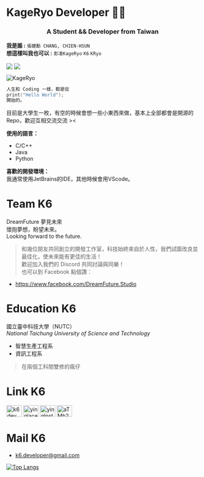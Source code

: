 # KageRyo Developer 👨‍💻
<h3 align="center">A Student && Developer from Taiwan</h3>  

**我是誰 :**
`張健勳 CHANG, CHIEN-HSUN`   
**想這樣叫我也可以 :**
`影凌KageRyo` `K6` `KRyo`  
  
<div align="left">
 <a href="https://paypal.me/15LIVETW" target="_blank" style="display: inline-block;">
                <img
                    src="https://img.shields.io/badge/Donate-PayPal-blue.svg?style=flat-square&logo=paypal" 
                    align="center"
                /></a>
  <img src="https://komarev.com/ghpvc/?username=KageRyo&&style=flat-square" align="center" />
</div>
  
![KageRyo](https://cdn.discordapp.com/attachments/845198439109492747/1025400418454483024/KageRyo.png)
  
```c
人生和 Coding 一樣，都是從
print("Hello World");
開始的。
```
目前是大學生一枚，有空的時候會想一些小東西來做，基本上全部都會是開源的Repo，歡迎互相交流交流 ><  
  
**使用的語言：**
+ C/C++
+ Java
+ Python  
    
**喜歡的開發環境：**  
我通常使用JetBrains的IDE，其他時候會用VScode。  

Team K6
===
DreamFuture 夢見未來  
懷抱夢想，盼望未來。  
Looking forward to the future.  
  
> 和幾位朋友共同創立的開發工作室，科技始終來自於人性，我們試圖改良並最佳化，使未來能有更佳的生活！  
> 歡迎加入我們的 Discord 共同討論與同樂！  
> 也可以到 Facebook 點個讚：
+ https://www.facebook.com/DreamFuture.Studio

Education K6
=== 
國立臺中科技大學（NUTC）  
*National Taichung University of Science and Technology*  
+ 智慧生產工程系  
+ 資訊工程系  
> 在兩個工科間雙修的瘋仔

Link K6
===
<p align="left">
<a href="https://twitter.com/k6dev" target="blank"><img align="center" src="https://raw.githubusercontent.com/rahuldkjain/github-profile-readme-generator/master/src/images/icons/Social/twitter.svg" alt="k6dev" height="30" width="40" /></a>
<a href="https://fb.com/yinglaceook" target="blank"><img align="center" src="https://raw.githubusercontent.com/rahuldkjain/github-profile-readme-generator/master/src/images/icons/Social/facebook.svg" alt="yinglaceook" height="30" width="40" /></a>
<a href="https://instagram.com/yinglnstagram_" target="blank"><img align="center" src="https://raw.githubusercontent.com/rahuldkjain/github-profile-readme-generator/master/src/images/icons/Social/instagram.svg" alt="yinglnstagram_" height="30" width="40" /></a>
<a href="https://discord.gg/aTMb2EBsBt" target="blank"><img align="center" src="https://raw.githubusercontent.com/rahuldkjain/github-profile-readme-generator/master/src/images/icons/Social/discord.svg" alt="aTMb2EBsBt" height="30" width="40" /></a>
</p>

Mail K6
===
+ k6.developer@gmail.com

[![Top Langs](https://github-readme-stats.vercel.app/api/top-langs/?username=KageRyo&theme=gruvbox&layout=compact)](https://github.com/anuraghazra/github-readme-stats)
